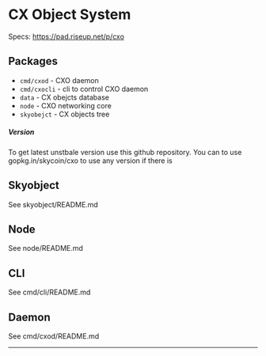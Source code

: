 CX Object System
================

Specs: https://pad.riseup.net/p/cxo

## Packages

- `cmd/cxod` - CXO daemon
- `cmd/cxocli` - cli to control CXO daemon
- `data` - CX obejcts database
- `node` - CXO networking core
- `skyobejct` - CX objects tree

##### Version

To get latest unstbale version use this github repository. You can to use
gopkg.in/skycoin/cxo to use any version if there is

## Skyobject

See skyobject/README.md

## Node

See node/README.md

## CLI

See cmd/cli/README.md

## Daemon

See cmd/cxod/README.md

---
